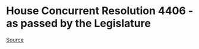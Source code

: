 # House Concurrent Resolution 4406 - as passed by the Legislature

[Source](http://lawfilesext.leg.wa.gov/biennium/2021-22/Pdf/Bills/House%20Passed%20Legislature/4406.PL.pdf)